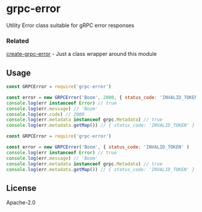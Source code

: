# grpc-error

Utility Error class suitable for gRPC error responses

### Related

[create-grpc-error](https://github.com/bojand/create-grpc-error) - Just a class wrapper around
this module

## Usage

```js
const GRPCError = require('grpc-error')

const error = new GRPCError('Boom', 2000, { status_code: 'INVALID_TOKEN' )
console.log(err instanceof Error) // true
console.log(err.message) // 'Boom'
console.log(err.code) // 2000
console.log(err.metadata instanceof grpc.Metadata) // true
console.log(err.metadata.getMap()) // { status_code: 'INVALID_TOKEN' }
```

```js
const GRPCError = require('grpc-error')

const error = new GRPCError('Boom', { status_code: 'INVALID_TOKEN' )
console.log(err instanceof Error) // true
console.log(err.message) // 'Boom'
console.log(err.metadata instanceof grpc.Metadata) // true
console.log(err.metadata.getMap()) // { status_code: 'INVALID_TOKEN' }
```

## License

  Apache-2.0
